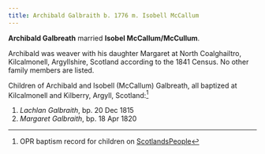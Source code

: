 ```yaml
---
title: Archibald Galbraith b. 1776 m. Isobell McCallum
---
```

**Archibald Galbreath** married **Isobel McCallum/McCullum**.

Archibald was weaver with his daughter Margaret at North Coalghailtro, Kilcalmonell, Argyllshire, Scotland according to the 1841 Census.  No other family members are listed.

Children of Archibald and Isobell (McCallum) Galbreath, all baptized at Kilcalmonell and Kilberry, Argyll, Scotland:[^children]

1. *Lachlan Galbraith*, bp. 20 Dec 1815
2. *Margaret Galbraith*, bp. 18 Apr 1820

[^children]: OPR baptism record for children on [ScotlandsPeople](https://www.scotlandspeople.gov.uk/record-results?search_type=people&event=%28B%20OR%20C%20OR%20S%29&record_type%5B0%5D=opr_births&church_type=Old%20Parish%20Registers&dl_cat=church&dl_rec=church-births-baptisms&surname=galbratih&surname_so=fuzzy&forename_so=starts&from_year=1815&to_year=1820&parent_names_so=exact&parent_name_two=MCC%2Allum&parent_name_two_so=wild&county=ARGYLL&record=Church%20of%20Scotland%20%28old%20parish%20registers%29%20Roman%20Catholic%20Church%20Other%20churches&sort=asc&order=Date&field=year)

[^1841]: 1841 Census for [FindMyPast](https://www.findmypast.com/transcript?id=GBC/1841/0016614644)

